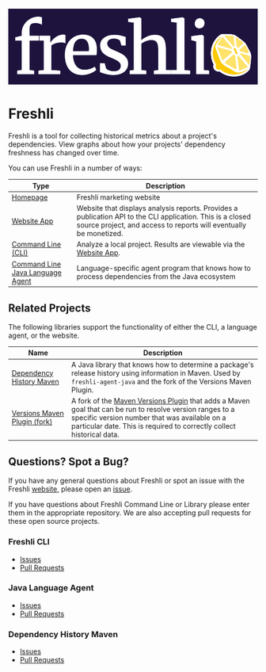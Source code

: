 ![Freshli Logo](logo-banner.png)

# Freshli

Freshli is a tool for collecting historical metrics about a project's dependencies. View graphs about how your projects' dependency freshness has changed over time.

You can use Freshli in a number of ways:

| Type | Description |
|--------------------|-----------------------|
| [Homepage](https://freshli.app/) | Freshli marketing website |
| [Website App](https://freshli.io/) | Website that displays analysis reports. Provides a publication API to the CLI application. This is a closed source project, and access to reports will eventually be monetized. |
| [Command Line (CLI)](https://github.com/corgibytes/freshli-cli) | Analyze a local project. Results are viewable via the [Website App](https://freshli.io). |
| [Command Line Java Language Agent](https://github.com/corgibytes/freshli-agent-java) | Language-specific agent program that knows how to process dependencies from the Java ecosystem |


## Related Projects

The following libraries support the functionality of either the CLI, a language agent, or the website.

| Name | Description |
|------|-------------|
| [Dependency History Maven](https://github.com/corgibytes/dependency-history-maven) | A Java library that knows how to determine a package's release history using information in Maven. Used by `freshli-agent-java` and the fork of the Versions Maven Plugin. |
| [Versions Maven Plugin (fork)](https://github.com/corgibytes/versions-maven-plugin) | A fork of the [Maven Versions Plugin](https://www.mojohaus.org/versions-maven-plugin/) that adds a Maven goal that can be run to resolve version ranges to a specific version number that was available on a particular date. This is required to correctly collect historical data. |

## Questions?  Spot a Bug?
If you have any general questions about Freshli or spot an issue with the Freshli [website](https://freshli.io/), please open an [issue](https://github.com/corgibytes/freshli/issues).  

If you have questions about Freshli Command Line or Library please enter them in the appropriate repository. We are also accepting pull requests for these open source projects.

### Freshli CLI
- [Issues](https://github.com/corgibytes/freshli-cli/issues)
- [Pull Requests](https://github.com/corgibytes/freshli-cli/pulls)

### Java Language Agent
- [Issues](https://github.com/corgibytes/freshli-agent-java/issues)
- [Pull Requests](https://github.com/corgibytes/freshli-agent-java/pulls)

### Dependency History Maven
- [Issues](https://github.com/corgibytes/dependency-history-maven/issues)
- [Pull Requests](https://github.com/corgibytes/dependency-history-maven/pulls)
